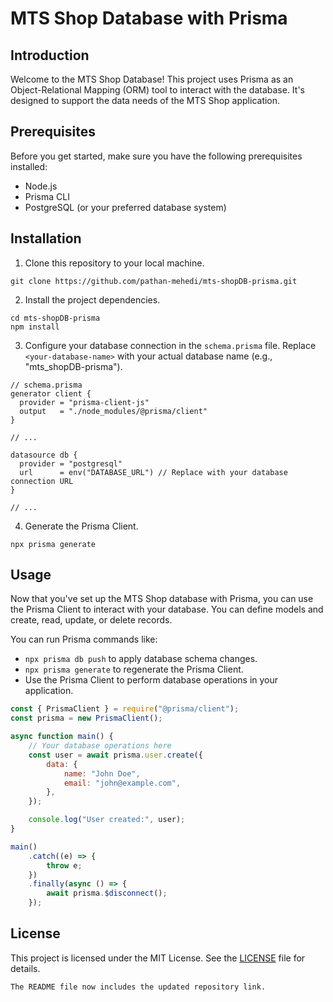 # MTS Shop Database with Prisma

## Introduction

Welcome to the MTS Shop Database! This project uses Prisma as an Object-Relational Mapping (ORM) tool to interact with the database. It's designed to support the data needs of the MTS Shop application.

## Prerequisites

Before you get started, make sure you have the following prerequisites installed:

-   Node.js
-   Prisma CLI
-   PostgreSQL (or your preferred database system)

## Installation

1. Clone this repository to your local machine.

```shell
git clone https://github.com/pathan-mehedi/mts-shopDB-prisma.git
```

2. Install the project dependencies.

```
cd mts-shopDB-prisma
npm install
```

3. Configure your database connection in the `schema.prisma` file. Replace `<your-database-name>` with your actual database name (e.g., "mts_shopDB-prisma").

```prisma
// schema.prisma
generator client {
  provider = "prisma-client-js"
  output   = "./node_modules/@prisma/client"
}

// ...

datasource db {
  provider = "postgresql"
  url      = env("DATABASE_URL") // Replace with your database connection URL
}

// ...
```

4. Generate the Prisma Client.

```shell
npx prisma generate
```

## Usage

Now that you've set up the MTS Shop database with Prisma, you can use the Prisma Client to interact with your database. You can define models and create, read, update, or delete records.

You can run Prisma commands like:

-   `npx prisma db push` to apply database schema changes.
-   `npx prisma generate` to regenerate the Prisma Client.
-   Use the Prisma Client to perform database operations in your application.

```javascript
const { PrismaClient } = require("@prisma/client");
const prisma = new PrismaClient();

async function main() {
    // Your database operations here
    const user = await prisma.user.create({
        data: {
            name: "John Doe",
            email: "john@example.com",
        },
    });

    console.log("User created:", user);
}

main()
    .catch((e) => {
        throw e;
    })
    .finally(async () => {
        await prisma.$disconnect();
    });
```

## License

This project is licensed under the MIT License. See the [LICENSE](LICENSE) file for details.

```
The README file now includes the updated repository link.
```

